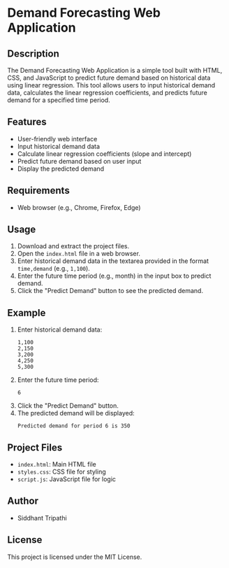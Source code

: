
# Demand Forecasting Web Application

## Description
The Demand Forecasting Web Application is a simple tool built with HTML, CSS, and JavaScript to predict future demand based on historical data using linear regression. This tool allows users to input historical demand data, calculates the linear regression coefficients, and predicts future demand for a specified time period.

## Features
- User-friendly web interface
- Input historical demand data
- Calculate linear regression coefficients (slope and intercept)
- Predict future demand based on user input
- Display the predicted demand

## Requirements
- Web browser (e.g., Chrome, Firefox, Edge)

## Usage
1. Download and extract the project files.
2. Open the `index.html` file in a web browser.
3. Enter historical demand data in the textarea provided in the format `time,demand` (e.g., `1,100`).
4. Enter the future time period (e.g., month) in the input box to predict demand.
5. Click the "Predict Demand" button to see the predicted demand.

## Example
1. Enter historical demand data:
    ```
    1,100
    2,150
    3,200
    4,250
    5,300
    ```
2. Enter the future time period:
    ```
    6
    ```
3. Click the "Predict Demand" button.
4. The predicted demand will be displayed:
    ```
    Predicted demand for period 6 is 350
    ```

## Project Files
- `index.html`: Main HTML file
- `styles.css`: CSS file for styling
- `script.js`: JavaScript file for logic

## Author
- Siddhant Tripathi

## License
This project is licensed under the MIT License.

